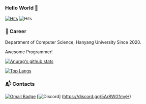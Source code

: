 ### Hello World 👋
[![Hits](https://hits.seeyoufarm.com/api/count/incr/badge.svg?url=https%3A%2F%2Fgithub.com%2FYutari%2Fhit-counter&count_bg=%23E974FF&title_bg=%23555555&icon=&icon_color=%23E7E7E7&title=hits&edge_flat=false)](https://hits.seeyoufarm.com) ![Hits](https://img.shields.io/github/followers/Yutari?label=Follow)

### :purple_heart: Career
Department of Computer Science, Hanyang University 
Since 2020.

Awesome Programmer!

[![Anurag's github stats](https://github-readme-stats.vercel.app/api?username=Yutari)](https://github.com/Yutari/github-readme-stats)

[![Top Langs](https://github-readme-stats.vercel.app/api/top-langs/?username=Yutari&layout=compact)](https://github.com/Yutari/github-readme-stats)

### :mailbox_with_mail: Contacts
[![Gmail Badge](https://img.shields.io/badge/Gmail-d14836?style=flat-square&logo=Gmail&logoColor=white&link=mailto:yutari01@hanyang.ac.kr)](mailto:yutari01@hanyang.ac.kr)
[![Discord](https://img.shields.io/discord/758177547602493472?color=blue&label=Dev&logo=discord&style=flat-square&link=https://discord.gg/5Ar8WGfmyH)]
(https://discord.gg/5Ar8WGfmyH)
